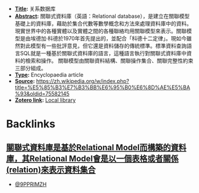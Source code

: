 - **[Title](<Title.md>):** 关系数据库
- **[Abstract](<Abstract.md>):** 關聯式資料庫（英語：Relational database），是建立在關聯模型基礎上的資料庫，藉助於集合代數等數學概念和方法來處理資料庫中的資料。現實世界中的各種實體以及實體之間的各種聯絡均用關聯模型來表示。關聯模型是由埃德加·科德於1970年首先提出的，並配合「科德十二定律」。現如今雖然對此模型有一些批評意見，但它還是資料儲存的傳統標準。標準資料查詢語言SQL就是一種基於關聯式資料庫的語言，這種語言執行對關聯式資料庫中資料的檢索和操作。
關聯模型由關聯資料結構、關聯操作集合、關聯完整性約束三部分組成。
- **[Type](<Type.md>):** Encyclopaedia article
- **[Source](<Source.md>):** https://zh.wikipedia.org/w/index.php?title=%E5%85%B3%E7%B3%BB%E6%95%B0%E6%8D%AE%E5%BA%93&oldid=75582145
- **[Zotero link](<Zotero link.md>):** [Local library](zotero://select/library/items/9PPRIMZH)

# Backlinks
## [關聯式資料庫是基於Relational Model而構築的資料庫，其Relational Model會是以一個表格或者關係(relation)來表示資料集合](<關聯式資料庫是基於Relational Model而構築的資料庫，其Relational Model會是以一個表格或者關係(relation)來表示資料集合.md>)
- [@9PPRIMZH](<@9PPRIMZH.md>)


